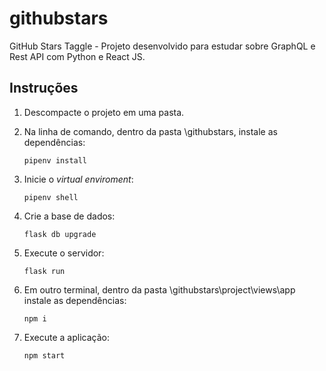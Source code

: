 # githubstars
GitHub Stars Taggle - Projeto desenvolvido para estudar sobre GraphQL e Rest API com Python e React JS.

## Instruções

1. Descompacte o projeto em uma pasta.

2. Na linha de comando, dentro da pasta \githubstars, instale as dependências:

    `pipenv install`

3. Inicie o _virtual enviroment_:
    
    `pipenv shell`

4. Crie a base de dados:

    `flask db upgrade`

5. Execute o servidor:

    `flask run`

6. Em outro terminal, dentro da pasta \githubstars\project\views\app instale as dependências:

    `npm i`

7. Execute a aplicação:

    `npm start`
